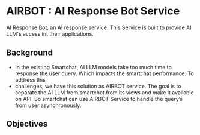 # AIRBOT : AI Response Bot Service

AI Response Bot, an AI response service. This Service is built to provide AI LLM's access int their applications.

## Background

* In the existing Smartchat,
  AI LLM models take too much time to response the user query. Which impacts the
  smartchat performance.
  To address this
* challenges, we have this solution as AIRBOT service. The goal is to separate
  the AI LLM from smartchat from its views and make it available on API. So
  smartchat can use AIRBOT Service to handle the query’s from user
  asynchronously.

## Objectives
